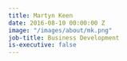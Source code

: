 ```yaml
---
title: Martyn Keen
date: 2016-08-10 00:00:00 Z
image: "/images/about/mk.png"
job-title: Business Development
is-executive: false
---
```



